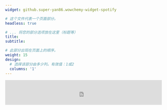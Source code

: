 ```yaml
---
widget: github.super-yan86.wowchemy-widget-spotify

# 这个文件代表一个页面部分。
headless: true

# ... 将您的部分选项放在这里（标题等）
title: 
subtitle:

# 此部分出现在页面上的顺序。
weight: 15
design:
  # 选择该部分由多少列。有效值：1或2
  columns: '1'
---
```

<iframe src="https://open.spotify.com/embed/playlist/4Peijf8k9nMcL1fdC8fI8z" width="100%" height="80" frameborder="0" allowtransparency="true" allow="encrypted-media" autoplay="true"></iframe>
